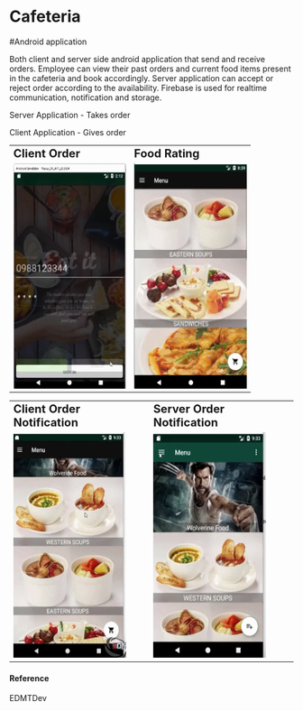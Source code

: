 # Cafeteria

#Android application 

Both client and server side android application that send and receive orders. Employee can view their past orders and current food items present in the cafeteria and book accordingly. Server application can accept or reject order according to the availability. Firebase is used for realtime communication, notification and storage.

Server Application - Takes order 

Client Application - Gives order




<table border="0">
 <tr>
    <td><b style="font-size:20px">Client Order</b></td>
    <td><b style="font-size:20px">Food Rating</b></td>
 </tr>
 <tr>
    <td><img src="./resource/Food_place_order_client.gif" alt="Size Limit CLI" width="200" height="400"></td>
    <td><img src="./resource/food_rating.gif" alt="Size Limit CLI" width="200" height="400"></td>
 </tr>
</table>


<table border="0">
 <tr>
    <td><b style="font-size:20px">Client Order Notification</b></td>
    <td><b style="font-size:20px">Server Order Notification</b></td>
 </tr>
 <tr>
    <td><img src="./resource/client_order_manage.gif" alt="Size Limit CLI" width="200" height="400"> </td>
    <td><img src="./resource/server_order_manage.gif" alt="Size Limit CLI" width="200" height="400"></td>
 </tr>
</table>

#### Reference
EDMTDev
